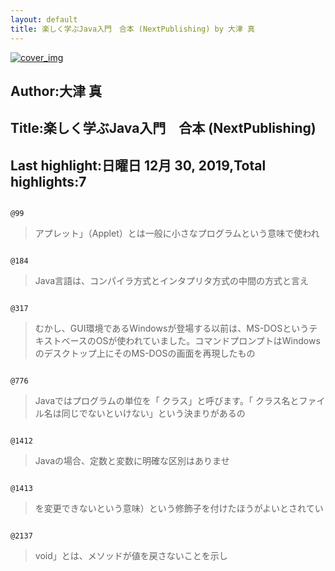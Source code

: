 ```yaml
---
layout: default
title: 楽しく学ぶJava入門　合本 (NextPublishing) by 大津 真
---
```


[![cover_img](http://images-jp.amazon.com/images/P/B01DNI2X8M.09.MZZZZZZZ.jpg)](https://www.amazon.co.jp/dp/B01DNI2X8M)  
## Author:大津 真  
## Title:楽しく学ぶJava入門　合本 (NextPublishing)  
## Last highlight:日曜日 12月 30, 2019,Total highlights:7  
```
  
@99  
```
> アプレット」（Applet）とは一般に小さなプログラムという意味で使われ  
```
  
@184  
```
> Java言語は、コンパイラ方式とインタプリタ方式の中間の方式と言え  
```
  
@317  
```
> むかし、GUI環境であるWindowsが登場する以前は、MS-DOSというテキストベースのOSが使われていました。コマンドプロンプトはWindowsのデスクトップ上にそのMS-DOSの画面を再現したもの  
```
  
@776  
```
> Javaではプログラムの単位を「 クラス」と呼びます。「 クラス名とファイル名は同じでないといけない」という決まりがあるの  
```
  
@1412  
```
> Javaの場合、定数と変数に明確な区別はありませ  
```
  
@1413  
```
> を変更できないという意味）という修飾子を付けたほうがよいとされてい  
```
  
@2137  
```
> void」とは、メソッドが値を戻さないことを示し  
```